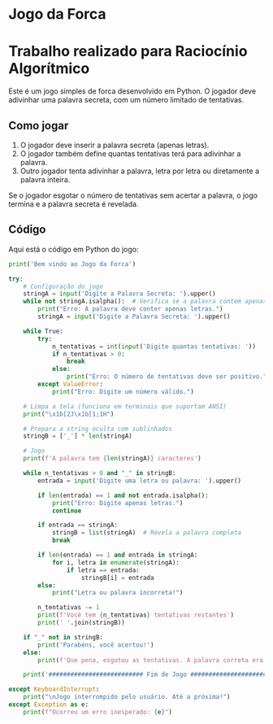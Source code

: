 # Jogo da Forca

# Trabalho realizado para Raciocínio Algorítmico

Este é um jogo simples de forca desenvolvido em Python. O jogador deve adivinhar uma palavra secreta, com um número limitado de tentativas.

## Como jogar

1. O jogador deve inserir a palavra secreta (apenas letras).
2. O jogador também define quantas tentativas terá para adivinhar a palavra.
3. Outro jogador tenta adivinhar a palavra, letra por letra ou diretamente a palavra inteira.

Se o jogador esgotar o número de tentativas sem acertar a palavra, o jogo termina e a palavra secreta é revelada.

## Código

Aqui está o código em Python do jogo:

```python
print('Bem vindo ao Jogo da Forca')

try:
    # Configuração do jogo
    stringA = input('Digite a Palavra Secreta: ').upper()
    while not stringA.isalpha():  # Verifica se a palavra contém apenas letras
        print("Erro: A palavra deve conter apenas letras.")
        stringA = input('Digite a Palavra Secreta: ').upper()

    while True:
        try:
            n_tentativas = int(input('Digite quantas tentativas: '))
            if n_tentativas > 0:
                break
            else:
                print("Erro: O número de tentativas deve ser positivo.")
        except ValueError:
            print("Erro: Digite um número válido.")

    # Limpa a tela (funciona em terminais que suportam ANSI)
    print("\x1b[2J\x1b[1;1H")

    # Prepara a string oculta com sublinhados
    stringB = ['_'] * len(stringA)

    # Jogo
    print(f'A palavra tem {len(stringA)} caracteres')

    while n_tentativas > 0 and "_" in stringB:
        entrada = input('Digite uma letra ou palavra: ').upper()

        if len(entrada) == 1 and not entrada.isalpha():
            print("Erro: Digite apenas letras.")
            continue

        if entrada == stringA:
            stringB = list(stringA)  # Revela a palavra completa
            break

        if len(entrada) == 1 and entrada in stringA:
            for i, letra in enumerate(stringA):
                if letra == entrada:
                    stringB[i] = entrada
        else:
            print("Letra ou palavra incorreta!")

        n_tentativas -= 1
        print(f'Você tem {n_tentativas} tentativas restantes')
        print(' '.join(stringB))

    if "_" not in stringB:
        print('Parabéns, você acertou!')
    else:
        print(f'Que pena, esgotou as tentativas. A palavra correta era {stringA}.')

    print('########################## Fim de Jogo ##########################')

except KeyboardInterrupt:
    print("\nJogo interrompido pelo usuário. Até a próxima!")
except Exception as e:
    print(f"Ocorreu um erro inesperado: {e}")
